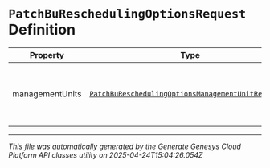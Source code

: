 # `PatchBuReschedulingOptionsRequest` Definition

| Property | Type | Required | Description |
|----------|------|----------|-------------|
| managementUnits | [`PatchBuReschedulingOptionsManagementUnitRequest[]`](patchbureschedulingoptionsmanagementunitrequest-definition.md) | No | Per-management unit rescheduling options to update |

---

*This file was automatically generated by the Generate Genesys Cloud Platform API classes utility on 2025-04-24T15:04:26.054Z*